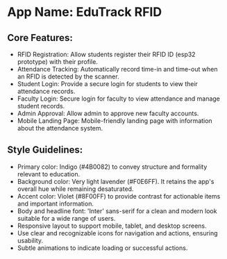 # **App Name**: EduTrack RFID

## Core Features:

- RFID Registration: Allow students register their RFID ID (esp32 prototype) with their profile.
- Attendance Tracking: Automatically record time-in and time-out when an RFID is detected by the scanner.
- Student Login: Provide a secure login for students to view their attendance records.
- Faculty Login: Secure login for faculty to view attendance and manage student records.
- Admin Approval: Allow admin to approve new faculty accounts.
- Mobile Landing Page: Mobile-friendly landing page with information about the attendance system.

## Style Guidelines:

- Primary color: Indigo (#4B0082) to convey structure and formality relevant to education.
- Background color: Very light lavender (#F0E6FF). It retains the app's overall hue while remaining desaturated.
- Accent color: Violet (#8F00FF) to provide contrast for actionable items and important information.
- Body and headline font: 'Inter' sans-serif for a clean and modern look suitable for a wide range of users.
- Responsive layout to support mobile, tablet, and desktop screens.
- Use clear and recognizable icons for navigation and actions, ensuring usability.
- Subtle animations to indicate loading or successful actions.
